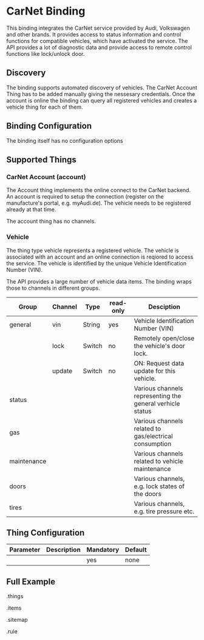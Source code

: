 # CarNet Binding

This binding integrates the CarNet service provided by Audi, Volkswagen and other brands.
It provides access to status information and control functions for compatible vehicles, which have activated the service.
The API provides a lot of diagnostic data and provide access to remote control functions like lock/unlock door.

## Discovery

The binding supports automated discovery of vehicles.
The CarNet Account Thing has to be added manually giving the nessesary credentials.
Once the account is online the binding can query all registered vehicles and creates a vehicle thing for each of them.

## Binding Configuration

The binding itself has no configuration options

## Supported Things

### CarNet Account (account)

The Account thing implements the online connect to the CarNet backend.
An account is required to setup the connection (register on the manufacture's portal, e.g. myAudi.de).
The vehicle needs to be registered already at that time.

The account thing has no channels.

### Vehicle

The thing type vehicle represents a registered vehicle.
The vehicle is associated with an account and an online connection is reqiored to access the service.
The vehicle is identified by the unique Vehicle Identification Number (VIN).

The API provides a large number of vehicle data items.
The binding wraps those to channels in different groups.

|Group      |Channel      |Type     |read-only|Desciption                                                  |
|-----------|-------------|---------|---------|------------------------------------------------------------|
|general    |vin          |String   |yes      |Vehicle Identification Number (VIN)                         |
|           |lock         |Switch   |no       |Remotely open/close the vehicle's door lock.                |
|           |update       |Switch   |no       |ON: Request data update for this vehicle.                   |
|status     |             |         |         |Various channels representing the general verhicle status   |
|gas        |             |         |         |Various channels related to gas/electrical consumption      |
|maintenance|             |         |         |Various channels related to vehicle maintenance             |
|doors      |             |         |         |Various channels, e.g. lock states of the doors             |
|tires      |             |         |         |Various channels, e.g. tire pressure etc.                   |

## Thing Configuration

|Parameter         |Description                                               |Mandatory|Default           |
|------------------|----------------------------------------------------------|---------|------------------|
|                  |                                                          |    yes  |none              |


## Full Example

.things

.items

.sitemap

.rule


